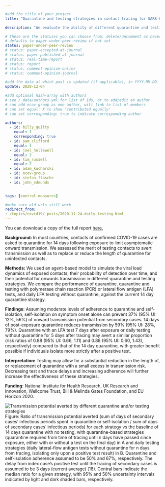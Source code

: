 ```yaml
---

#add the title of your project
title: "Quarantine and testing strategies in contact tracing for SARS-CoV-2" 

description: "We evaluate the ability of different quarantine and testing strategies to reduce the transmission potential of traced secondary cases, accounting for PCR and lateral-flow antigen test sensitivities, test and trace delays, and varying levels of adherence." 

# these are the statuses you can choose from; delete/uncomment as necessary
# defaults to paper-under-peer-review if not set
status: paper-under-peer-review
# status: paper-accepted-at-journal
# status: paper-published-at-journal
# status: real-time-report
# status: report
# status: comment-opinion-online
# status: comment-opinion-journal

#add the date at which post is updated (if applicable), in YYYY-MM-DD
update: 2020-12-04

#add optional hash-array with authors
# see /_data/authors.yml for list of ids, or to add/edit an author
# can add ncov-group as one author, will link to list of members
# can set equal: X to show 'contributed equally'
# can set corresponding: true to indicate corresponding author

authors:
  - id: billy_quilty
    equal: 1
    corresponding: true
  - id: sam_clifford
    equal: 1 
  - id: joel_hellewell
    equal: 2 
  - id: tim_russell
    equal: 2
  - id: adam_kucharski
  - id: ncov-group
  - id: stefan_flasche
  - id: john_edmunds
  

tags: [control-measures]

#make sure old urls still work
redirect_from:
- /topics/covid19/_posts/2020-11-24-daily_testing.html
---
```


You can download a copy of the full report [here.](reports/2020-12-04-quar_test_contact_tracing.pdf)

**Background:** In most countries, contacts of confirmed COVID-19 cases are asked to quarantine for 14 days following exposure to limit asymptomatic onward transmission. We assessed the merit of testing contacts to avert transmission as well as to replace or reduce the length of quarantine for uninfected contacts.

**Methods:** We used an agent-based model to simulate the viral load dynamics of exposed contacts, their probability of detection over time, and their potential for onwards transmission in different quarantine and testing strategies. We compare the performance of quarantine, quarantine and testing with polymerase chain reaction (PCR) or lateral flow antigen (LFA) tests, and daily LFA testing without quarantine, against the current 14 day quarantine strategy.

**Findings:** Assuming moderate levels of adherence to quarantine and self-isolation, self-isolation on symptom onset alone can prevent 37% (95% UI: 12%, 56%) of onward transmission potential from secondary cases. 14 days of post-exposure quarantine reduces transmission by 59% (95% UI: 28%, 79%). Quarantine with an LFA test 7 days after exposure or daily testing without quarantine for 5 days after tracing may avert a similar proportion (risk ratios of 0.88 (95% UI: 0.66, 1.11) and 0.88 (95% UI: 0.60, 1.43), respectively) compared to that of the 14 day quarantine, with greater benefit possible if individuals isolate more strictly after a positive test.

**Interpretation:** Testing may allow for a substantial reduction in the length of, or replacement of quarantine with a small excess in transmission risk. Decreasing test and trace delays and increasing adherence will further increase the effectiveness of these strategies.

**Funding:** National Institute for Health Research, UK Research and Innovation, Wellcome Trust, Bill & Melinda Gates Foundation, and EU Horizon 2020.


![Transmission potential averted by different quarantine and/or testing strategies](figures/main_ratio_plot.png)
Figure: Ratio of transmission potential averted (sum of days of secondary cases’ infectious periods spent in quarantine or self-isolation / sum of days of secondary cases’ infectious periods) for each strategy vs the baseline of 14 days quarantine with no testing, with quarantine-based strategies (quarantine required from time of tracing until n days have passed since exposure, either with or without a test on the final day) in A and daily testing strategies (daily lateral-flow antigen tests without quarantine for n days from tracing, isolating only upon a positive test result) in B. Quarantine and self-isolation adherence assumed to be 50% and 67%, respectively. The delay from index case’s positive test until the tracing of secondary cases is assumed to be 3 days (current average) (18). Central bars indicate the median ratio for a given strategy, with 95% and 50% uncertainty intervals indicated by light and dark shaded bars, respectively. 
